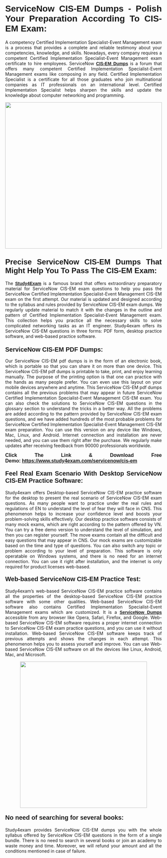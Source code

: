 <h1 style="text-align: justify;"><strong><span style="font-family:Lucida Sans Unicode,Lucida Grande,sans-serif;">ServiceNow CIS-EM Dumps - Polish Your Preparation According To CIS-EM Exam:</span></strong></h1>

<p style="text-align: justify;">A competency Certified Implementation Specialist-Event Management exam is a process that provides a complete and reliable testimony about your competencies, knowledge, and skills. Nowadays, every company requires a competent Certified Implementation Specialist-Event Management exam certificate to hire employees. ServiceNow <a href="https://www.study4exam.com/servicenow/cis-em-valid-dumps"><span style="font-family:Verdana,Geneva,sans-serif;"><strong>CIS-EM Dumps</strong></span></a> is a forum that offers many competent Certified Implementation Specialist-Event Management exams like composing in any field. Certified Implementation Specialist is a certificate for all those graduates who join multinational companies as IT professionals on an international level. Certified Implementation Specialist helps sharpen the skills and update the knowledge about computer networking and programming.</p>

<p style="text-align: justify;"><a href="https://www.study4exam.com/servicenow/cis-em"><img alt="" src="https://www.thequestionanswers.com/wp-content/uploads/2022/06/S4E-Cert-Exams-Questions-Banner.webp" style="width: 100%; height: 470px;" /></a></p>

<h2 style="text-align: justify;"><span style="font-family:Lucida Sans Unicode,Lucida Grande,sans-serif;"><strong><span style="font-size:24px;">Precise ServiceNow CIS-EM Dumps That Might Help You To Pass The CIS-EM Exam:</span></strong></span></h2>

<p style="text-align: justify;">The <a href="https://www.study4exam.com/"><span style="font-family:Lucida Sans Unicode,Lucida Grande,sans-serif;"><strong>Study4Exam</strong></span></a> is a famous brand that offers extraordinary preparatory material for ServiceNow CIS-EM exam questions to help you pass the ServiceNow Certified Implementation Specialist-Event Management CIS-EM exam on the first attempt. Our material is updated and designed according to the syllabus and rules provided by ServiceNow CIS-EM exam dumps. We regularly update material to match it with the changes in the outline and pattern of Certified Implementation Specialist-Event Management exam. This collection helps you practice all the necessary skills to solve complicated networking tasks as an IT engineer. Study4exam offers its ServiceNow CIS-EM questions in three forms: PDF form, desktop practice software, and web-based practice software. </p>

<h3 style="text-align: justify;"><strong><span style="font-size:20px;"><span style="font-family:Lucida Sans Unicode,Lucida Grande,sans-serif;">ServiceNow CIS-EM PDF Dumps:</span></span></strong></h3>

<p style="text-align: justify;">Our ServiceNow CIS-EM pdf dumps is in the form of an electronic book, which is portable so that you can share it on more than one device. This ServiceNow CIS-EM pdf dumps is printable to take, print, and enjoy learning manually. The purpose of the printing option is that one can practice with the hands as many people prefer. You can even use this layout on your mobile devices anywhere and anytime. This ServiceNow CIS-EM pdf dumps contains all the previous problems that may appear in future ServiceNow Certified Implementation Specialist-Event Management CIS-EM exam. You can also check the solutions to ServiceNow CIS-EM questions in the glossary section to understand the tricks in a better way. All the problems are added according to the pattern provided by ServiceNow CIS-EM exam questions, and we have added hundreds of the most probable problems for ServiceNow Certified Implementation Specialist-Event Management CIS-EM exam preparation. You can use this version on any device like Windows, Mac, Linux, and Android. Internet connection and installation are never needed, and you can use them right after the purchase. We regularly make updates after receiving feedback from 90000 professionals worldwide.</p>

<p style="text-align: justify;"><span style="font-family:Lucida Sans Unicode,Lucida Grande,sans-serif;"><strong><span style="font-size:16px;">Click The Link & Download Free Demo:</span></strong></span> <strong><span style="font-family:Lucida Sans Unicode,Lucida Grande,sans-serif;"><span style="font-size:16px;"><a href="https://www.study4exam.com/servicenow/cis-em">https://www.study4exam.com/servicenow/cis-em</a></span></span></strong></p>

<h4 style="text-align: justify;"><strong><span style="font-family:Lucida Sans Unicode,Lucida Grande,sans-serif;"><span style="font-size:20px;">Feel Real Exam Scenario With Desktop ServiceNow CIS-EM Practice Software:</span></span></strong></h4>

<p style="text-align: justify;">Study4exam offers Desktop-based ServiceNow CIS-EM practice software for the desktop to present the real scenario of ServiceNow CIS-EM exam questions. As many people want to practice under the real rules and regulations of EN to understand the level of fear they will face in CNS. This phenomenon helps to increase your confidence level and boosts your problem-solving skills effectively. Our desktop practice software consists of many mock exams, which are right according to the pattern offered by VN. You can try a free demo version to understand the level of simulation, and then you can register yourself. The move exams contain all the difficult and easy questions that may appear in CNS. Our mock exams are customizable based on the time and type of questions. You can also switch any topic or problem according to your level of preparation. This software is only operatable on Windows systems, and there is no need for an internet connection. You can use it right after installation, and the internet is only required for product licenses web-based. </p>

<h4 style="text-align: justify;"><span style="font-family:Lucida Sans Unicode,Lucida Grande,sans-serif;"><strong><span style="font-size:20px;">Web-based ServiceNow CIS-EM Practice Test:</span></strong></span></h4>

<p style="text-align: justify;">Study4exam’s web-based ServiceNow CIS-EM practice software contains all the properties of the desktop-based ServiceNow CIS-EM practice software with some other qualities. Web-based ServiceNow CIS-EM software also contains Certified Implementation Specialist-Event Management exams which are customized. It is a <a href="https://www.study4exam.com/servicenow-exams"><span style="font-family:Lucida Sans Unicode,Lucida Grande,sans-serif;"><strong>ServiceNow Dumps</strong></span></a> accessible from any browser like Opera, Safari, Firefox, and Google. Web-based ServiceNow CIS-EM software requires a proper internet connection to ServiceNow CIS-EM exam practice questions, and you can use it without installation. Web-based ServiceNow CIS-EM software keeps track of previous attempts and shows the changes in each attempt. This phenomenon helps you to assess yourself and improve. You can use Web-based ServiceNow CIS-EM software on all the devices like Linux, Android, Mac, and Microsoft.</p>

<p style="text-align: center;"><a href="https://www.study4exam.com/servicenow/cis-em"><img alt="" src="https://www.thequestionanswers.com/wp-content/uploads/2022/06/S4E-Cert-Exams-Questions-Discount-Banner.webp" style="width: 90%; height: 470px;" /></a></p>

<h4 style="text-align: justify;"><span style="font-family:Lucida Sans Unicode,Lucida Grande,sans-serif;"><strong><span style="font-size:20px;">No need of searching for several books:</span></strong></span></h4>

<p style="text-align: justify;">Study4exam provides ServiceNow CIS-EM dumps you with the whole syllabus offered by ServiceNow CIS-EM questions in the form of a single bundle. There is no need to search in several books or join an academy to waste money and time. Moreover, we will refund your amount and all the conditions mentioned in case of failure.</p>
